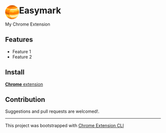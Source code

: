# <img src="public/icons/icon_48.png" width="45" align="left"> Easymark

My Chrome Extension

## Features

- Feature 1
- Feature 2

## Install

[**Chrome** extension]()

## Contribution

Suggestions and pull requests are welcomed!.

---

This project was bootstrapped with [Chrome Extension CLI](https://github.com/dutiyesh/chrome-extension-cli)


